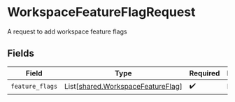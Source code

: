 # WorkspaceFeatureFlagRequest

A request to add workspace feature flags


## Fields

| Field                                                                            | Type                                                                             | Required                                                                         | Description                                                                      |
| -------------------------------------------------------------------------------- | -------------------------------------------------------------------------------- | -------------------------------------------------------------------------------- | -------------------------------------------------------------------------------- |
| `feature_flags`                                                                  | List[[shared.WorkspaceFeatureFlag](../../models/shared/workspacefeatureflag.md)] | :heavy_check_mark:                                                               | N/A                                                                              |